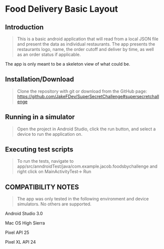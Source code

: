 # Food Delivery Basic Layout

## Introduction

> This is a basic android application that will read from a local JSON file and present the data as individual restaurants. The app presents the restaurants logo, name, the order cutoff and deliver by time, as well as an order status if applicable.

The app is only meant to be a skeleton view of what could be.

## Installation/Download

> Clone the repository with git or download from the GitHub page: https://github.com/JakeFDev/SuperSecretChallenge#supersecretchallenge

## Running in a simulator
> Open the project in Android Studio, click the run button, and select a device to run the application on.

## Executing test scripts
> To run the tests, navigate to app/src/anndroidTest/java/com.example.jacob.foodsbychallenge and right click on MainActivityTest-> Run

## COMPATIBILITY NOTES
> The app was only tested in the following environment and device simulators. No others are supported.

Android Studio 3.0

Mac OS High Sierra

Pixel API 25

Pixel XL API 24

